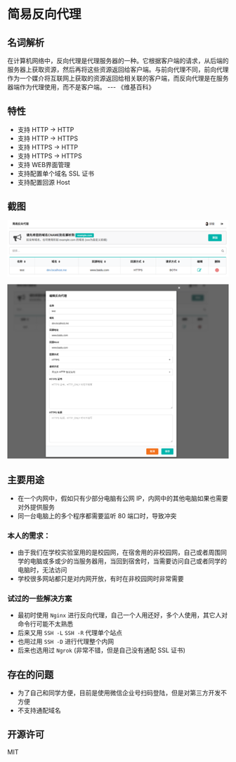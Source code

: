 # 简易反向代理

## 名词解析

在计算机网络中，反向代理是代理服务器的一种。它根据客户端的请求，从后端的服务器上获取资源，然后再将这些资源返回给客户端。与前向代理不同，前向代理作为一个媒介将互联网上获取的资源返回给相关联的客户端，而反向代理是在服务器端作为代理使用，而不是客户端。 --- 《维基百科》

## 特性

* 支持 HTTP -> HTTP
* 支持 HTTP -> HTTPS
* 支持 HTTPS -> HTTP
* 支持 HTTPS -> HTTPS
* 支持 WEB界面管理
* 支持配置单个域名 SSL 证书
* 支持配置回源 Host

## 截图

![截图](/client/img/screenshot-1.png)

![截图](/client/img/screenshot-2.png)

## 主要用途

* 在一个内网中，假如只有少部分电脑有公网 IP，内网中的其他电脑如果也需要对外提供服务
* 同一台电脑上的多个程序都需要监听 80 端口时，导致冲突

### 本人的需求：

* 由于我们在学校实验室用的是校园网，在宿舍用的非校园网，自己或者周围同学的电脑或多或少的当服务器用，当回到宿舍时，当需要访问自己或者同学的电脑时，无法访问
* 学校很多网站都只是对内网开放，有时在非校园网时非常需要

### 试过的一些解决方案

* 最初时使用 `Nginx` 进行反向代理，自己一个人用还好，多个人使用，其它人对命令行可能不太熟悉
* 后来又用 `SSH -L` `SSH -R` 代理单个站点
* 也用过用 `SSH -D` 进行代理整个内网
* 后来也选用过 `Ngrok` (非常不错，但是自己没有通配 SSL 证书)

## 存在的问题

* 为了自己和同学方便，目前是使用微信企业号扫码登陆，但是对第三方开发不方便
* 不支持通配域名

## 开源许可

MIT
